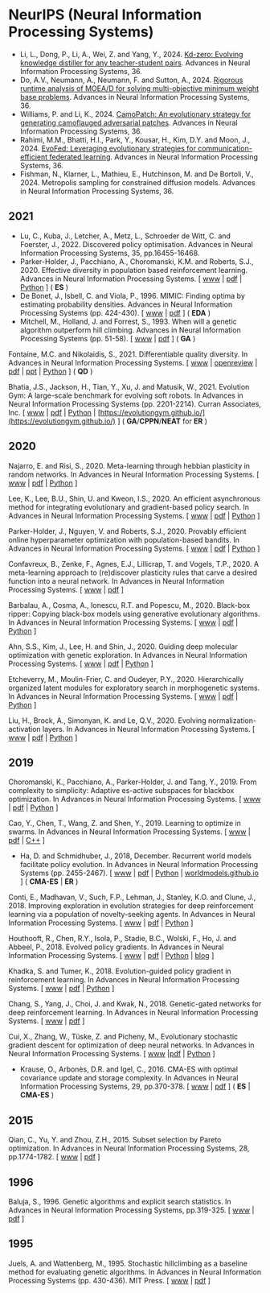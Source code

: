 # NeurIPS (Neural Information Processing Systems)

* Li, L., Dong, P., Li, A., Wei, Z. and Yang, Y., 2024. [Kd-zero: Evolving knowledge distiller for any teacher-student pairs](https://proceedings.neurips.cc/paper_files/paper/2023/hash/dbc8ce0fdfcd55172d73fb05dbae07fc-Abstract-Conference.html). Advances in Neural Information Processing Systems, 36.
* Do, A.V., Neumann, A., Neumann, F. and Sutton, A., 2024. [Rigorous runtime analysis of MOEA/D for solving multi-objective minimum weight base problems](https://proceedings.neurips.cc/paper_files/paper/2023/hash/72416ded78a439907ff72165ac9c56e0-Abstract-Conference.html). Advances in Neural Information Processing Systems, 36.
* Williams, P. and Li, K., 2024. [CamoPatch: An evolutionary strategy for generating camoflauged adversarial patches](https://proceedings.neurips.cc/paper_files/paper/2023/hash/d482f1362bd6a8448d7c35e717c7063a-Abstract-Conference.html). Advances in Neural Information Processing Systems, 36.
* Rahimi, M.M., Bhatti, H.I., Park, Y., Kousar, H., Kim, D.Y. and Moon, J., 2024. [EvoFed: Leveraging evolutionary strategies for communication-efficient federated learning](https://proceedings.neurips.cc/paper_files/paper/2023/hash/c48fe446e651cd49fb58a6833e015103-Abstract-Conference.html). Advances in Neural Information Processing Systems, 36.
* Fishman, N., Klarner, L., Mathieu, E., Hutchinson, M. and De Bortoli, V., 2024. Metropolis sampling for constrained diffusion models. Advances in Neural Information Processing Systems, 36.

## 2021

* Lu, C., Kuba, J., Letcher, A., Metz, L., Schroeder de Witt, C. and Foerster, J., 2022. Discovered policy optimisation. Advances in Neural Information Processing Systems, 35, pp.16455-16468.
* Parker-Holder, J., Pacchiano, A., Choromanski, K.M. and Roberts, S.J., 2020. Effective diversity in population based reinforcement learning. Advances in Neural Information Processing Systems. [ [www](https://proceedings.neurips.cc/paper/2020/hash/d1dc3a8270a6f9394f88847d7f0050cf-Abstract.html) | [pdf](https://proceedings.neurips.cc/paper/2020/file/d1dc3a8270a6f9394f88847d7f0050cf-Paper.pdf) | [Python](https://github.com/jparkerholder/DvD_ES) ] (  **ES** )
* De Bonet, J., Isbell, C. and Viola, P., 1996. MIMIC: Finding optima by estimating probability densities. Advances in Neural Information Processing Systems (pp. 424-430). [ [www](https://proceedings.neurips.cc/paper/1996/hash/4c22bd444899d3b6047a10b20a2f26db-Abstract.html) | [pdf](https://proceedings.neurips.cc/paper/1996/file/4c22bd444899d3b6047a10b20a2f26db-Paper.pdf) ] (  **EDA** )
* Mitchell, M., Holland, J. and Forrest, S., 1993. When will a genetic algorithm outperform hill climbing. Advances in Neural Information Processing Systems (pp. 51-58). [ [www](https://proceedings.neurips.cc/paper/1993/hash/ab88b15733f543179858600245108dd8-Abstract.html) | [pdf](https://proceedings.neurips.cc/paper/1993/file/ab88b15733f543179858600245108dd8-Paper.pdf) ] ( **GA** )

Fontaine, M.C. and Nikolaidis, S., 2021. Differentiable quality diversity. In Advances in Neural Information Processing Systems. [ [www](https://nips.cc/Conferences/2021/ScheduleMultitrack?event=27402) | [openreview](https://openreview.net/forum?id=uJGObgFU0lU) | [pdf](https://openreview.net/pdf?id=uJGObgFU0lU) | [ppt](https://nips.cc/media/neurips-2021/Slides/27402.pdf) | [Python](https://github.com/icaros-usc/dqd) ] ( **QD** )

Bhatia, J.S., Jackson, H., Tian, Y., Xu, J. and Matusik, W., 2021. Evolution Gym: A large-scale benchmark for evolving soft robots. In Advances in Neural Information Processing Systems (pp. 2201-2214). Curran Associates, Inc. [ [www](https://papers.nips.cc/paper/2021/hash/118921efba23fc329e6560b27861f0c2-Abstract.html) | [pdf](https://papers.nips.cc/paper/2021/file/118921efba23fc329e6560b27861f0c2-Paper.pdf) | [Python](https://github.com/EvolutionGym) | [https://evolutiongym.github.io/](https://evolutiongym.github.io/) ] ( **GA**/**CPPN**/**NEAT** for **ER** )

## 2020

Najarro, E. and Risi, S., 2020. Meta-learning through hebbian plasticity in random networks. In Advances in Neural Information Processing Systems. [ [www](https://papers.nips.cc/paper/2020/hash/ee23e7ad9b473ad072d57aaa9b2a5222-Abstract.html) | [pdf](https://proceedings.neurips.cc/paper/2020/file/ee23e7ad9b473ad072d57aaa9b2a5222-Paper.pdf) | [Python](https://github.com/enajx/HebbianMetaLearning) ]

Lee, K., Lee, B.U., Shin, U. and Kweon, I.S., 2020. An efficient asynchronous method for integrating evolutionary and gradient-based policy search. In Advances in Neural Information Processing Systems. [ [www](https://proceedings.neurips.cc/paper/2020/hash/731309c4bb223491a9f67eac5214fb2e-Abstract.html) | [pdf](https://proceedings.neurips.cc/paper/2020/file/731309c4bb223491a9f67eac5214fb2e-Paper.pdf) | [Python](https://github.com/KyunghyunLee/aes-rl) ]

Parker-Holder, J., Nguyen, V. and Roberts, S.J., 2020. Provably efficient online hyperparameter optimization with population-based bandits. In Advances in Neural Information Processing Systems. [ [www](https://papers.nips.cc/paper/2020/hash/c7af0926b294e47e52e46cfebe173f20-Abstract.html) | [pdf](https://papers.nips.cc/paper/2020/file/c7af0926b294e47e52e46cfebe173f20-Paper.pdf) | [Python](https://github.com/jparkerholder/PB2) ]

Confavreux, B., Zenke, F., Agnes, E.J., Lillicrap, T. and Vogels, T.P., 2020. A meta-learning approach to (re)discover plasticity rules that carve a desired function into a neural network. In Advances in Neural Information Processing Systems. [ [www](https://proceedings.neurips.cc/paper/2020/hash/bdbd5ebfde4934142c8a88e7a3796cd5-Abstract.html) | [pdf](https://proceedings.neurips.cc/paper/2020/file/bdbd5ebfde4934142c8a88e7a3796cd5-Paper.pdf) ]

Barbalau, A., Cosma, A., Ionescu, R.T. and Popescu, M., 2020. Black-box ripper: Copying black-box models using generative evolutionary algorithms. In Advances in Neural Information Processing Systems. [ [www](https://proceedings.neurips.cc//paper_files/paper/2020/hash/e8d66338fab3727e34a9179ed8804f64-Abstract.html) | [pdf](https://proceedings.neurips.cc/paper/2020/file/e8d66338fab3727e34a9179ed8804f64-Paper.pdf) | [Python](https://github.com/antoniobarbalau/black-box-ripper) ]

Ahn, S.S., Kim, J., Lee, H. and Shin, J., 2020. Guiding deep molecular optimization with genetic exploration. In Advances in Neural Information Processing Systems. [ [www](https://proceedings.neurips.cc//paper/2020/hash/8ba6c657b03fc7c8dd4dff8e45defcd2-Abstract.html) | [pdf](https://proceedings.neurips.cc/paper/2020/file/8ba6c657b03fc7c8dd4dff8e45defcd2-Paper.pdf) | [Python](https://github.com/sungsoo-ahn/genetic-expert-guided-learning) ]

Etcheverry, M., Moulin-Frier, C. and Oudeyer, P.Y., 2020. Hierarchically organized latent modules for exploratory search in morphogenetic systems. In Advances in Neural Information Processing Systems. [ [www](https://proceedings.neurips.cc/paper/2020/hash/33a5435d4f945aa6154b31a73bab3b73-Abstract.html) | [pdf](https://proceedings.neurips.cc/paper/2020/file/33a5435d4f945aa6154b31a73bab3b73-Paper.pdf) | [Python](https://mayalene.github.io/holmes/) ]

Liu, H., Brock, A., Simonyan, K. and Le, Q.V., 2020. Evolving normalization-activation layers. In Advances in Neural Information Processing Systems. [ [www](https://papers.nips.cc/paper/2020/hash/9d4c03631b8b0c85ae08bf05eda37d0f-Abstract.html) | [pdf](https://papers.nips.cc/paper/2020/file/9d4c03631b8b0c85ae08bf05eda37d0f-Paper.pdf) | [Python](https://github.com/tensorflow/tpu/tree/master/models/official/resnet) ]

## 2019

Choromanski, K., Pacchiano, A., Parker-Holder, J. and Tang, Y., 2019. From complexity to simplicity: Adaptive es-active subspaces for blackbox optimization. In Advances in Neural Information Processing Systems. [ [www](https://papers.nips.cc/paper/2019/hash/88bade49e98db8790df275fcebb37a13-Abstract.html) | [pdf](https://papers.nips.cc/paper/2019/file/88bade49e98db8790df275fcebb37a13-Paper.pdf) | [Python](https://github.com/jparkerholder/ASEBO) ]

Cao, Y., Chen, T., Wang, Z. and Shen, Y., 2019. Learning to optimize in swarms. In Advances in Neural Information Processing Systems. [ [www](https://proceedings.neurips.cc/paper/2019/hash/ec04e8ebba7e132043e5b4832e54f070-Abstract.html) | [pdf](https://papers.nips.cc/paper/2019/file/ec04e8ebba7e132043e5b4832e54f070-Paper.pdf) | [C++](https://github.com/Shen-Lab/LOIS) ]

* Ha, D. and Schmidhuber, J., 2018, December. Recurrent world models facilitate policy evolution. In Advances in Neural Information Processing Systems (pp. 2455-2467). [ [www](https://papers.nips.cc/paper/2018/hash/2de5d16682c3c35007e4e92982f1a2ba-Abstract.html) | [pdf](https://papers.nips.cc/paper/2018/file/2de5d16682c3c35007e4e92982f1a2ba-Paper.pdf) | [Python](https://github.com/hardmaru/WorldModelsExperiments) | [worldmodels.github.io](https://worldmodels.github.io/) ] ( **CMA-ES** | **ER** )

Conti, E., Madhavan, V., Such, F.P., Lehman, J., Stanley, K.O. and Clune, J., 2018. Improving exploration in evolution strategies for deep reinforcement learning via a population of novelty-seeking agents. In Advances in Neural Information Processing Systems. [ [www](https://papers.nips.cc/paper/2018/hash/b1301141feffabac455e1f90a7de2054-Abstract.html) | [pdf](https://papers.nips.cc/paper/2018/file/b1301141feffabac455e1f90a7de2054-Paper.pdf) | [Python](https://github.com/uber-research/deep-neuroevolution) ]

Houthooft, R., Chen, R.Y., Isola, P., Stadie, B.C., Wolski, F., Ho, J. and Abbeel, P., 2018. Evolved policy gradients. In Advances in Neural Information Processing Systems. [ [www](https://papers.nips.cc/paper/2018/hash/7876acb66640bad41f1e1371ef30c180-Abstract.html) | [pdf](https://papers.nips.cc/paper/2018/file/7876acb66640bad41f1e1371ef30c180-Paper.pdf) | [Python](https://github.com/openai/EPG) | [blog](https://openai.com/blog/evolved-policy-gradients/) ]

Khadka, S. and Tumer, K., 2018. Evolution-guided policy gradient in reinforcement learning. In Advances in Neural Information Processing Systems. [ [www](https://proceedings.neurips.cc/paper/2018/hash/85fc37b18c57097425b52fc7afbb6969-Abstract.html) | [pdf](https://papers.nips.cc/paper/2018/file/85fc37b18c57097425b52fc7afbb6969-Paper.pdf) | [Python](https://github.com/ShawK91/Evolutionary-Reinforcement-Learning) ]

Chang, S., Yang, J., Choi, J. and Kwak, N., 2018. Genetic-gated networks for deep reinforcement learning. In Advances in Neural Information Processing Systems. [ [www](https://papers.nips.cc/paper/2018/hash/d516b13671a4179d9b7b458a6ebdeb92-Abstract.html) | [pdf](https://proceedings.neurips.cc/paper/2018/file/d516b13671a4179d9b7b458a6ebdeb92-Paper.pdf) ]

Cui, X., Zhang, W., Tüske, Z. and Picheny, M., Evolutionary stochastic gradient descent for optimization of deep neural networks. In Advances in Neural Information Processing Systems. [ [www](https://proceedings.neurips.cc/paper/2018/hash/62da8c91ce7b10846231921795d6059e-Abstract.html) |[pdf](https://proceedings.neurips.cc/paper/2018/file/62da8c91ce7b10846231921795d6059e-Paper.pdf) | [Python](https://github.com/tqch/esgd-ws) ]

* Krause, O., Arbonès, D.R. and Igel, C., 2016. CMA-ES with optimal covariance update and storage complexity. In Advances in Neural Information Processing Systems, 29, pp.370-378. [ [www](https://proceedings.neurips.cc/paper/2016/hash/289dff07669d7a23de0ef88d2f7129e7-Abstract.html) | [pdf](https://proceedings.neurips.cc/paper/2016/file/289dff07669d7a23de0ef88d2f7129e7-Paper.pdf) ] ( **ES** | **CMA-ES** )

## 2015

Qian, C., Yu, Y. and Zhou, Z.H., 2015. Subset selection by Pareto optimization. In Advances in Neural Information Processing Systems, 28, pp.1774-1782. [ [www](https://papers.nips.cc/paper/2015/hash/b4d168b48157c623fbd095b4a565b5bb-Abstract.html) | [pdf](https://papers.nips.cc/paper/2015/file/b4d168b48157c623fbd095b4a565b5bb-Paper.pdf) ]

## 1996

Baluja, S., 1996. Genetic algorithms and explicit search statistics. In Advances in Neural Information Processing Systems, pp.319-325. [ [www](https://proceedings.neurips.cc/paper/1996/hash/e6d8545daa42d5ced125a4bf747b3688-Abstract.html) | [pdf](https://papers.nips.cc/paper/1996/file/e6d8545daa42d5ced125a4bf747b3688-Paper.pdf) ]

## 1995

Juels, A. and Wattenberg, M., 1995. Stochastic hillclimbing as a baseline method for evaluating genetic algorithms. In Advances in Neural Information Processing Systems (pp. 430-436). MIT Press. [ [www](https://proceedings.neurips.cc/paper/1995/hash/36a1694bce9815b7e38a9dad05ad42e0-Abstract.html) | [pdf](https://proceedings.neurips.cc/paper/1995/file/36a1694bce9815b7e38a9dad05ad42e0-Paper.pdf) ]
